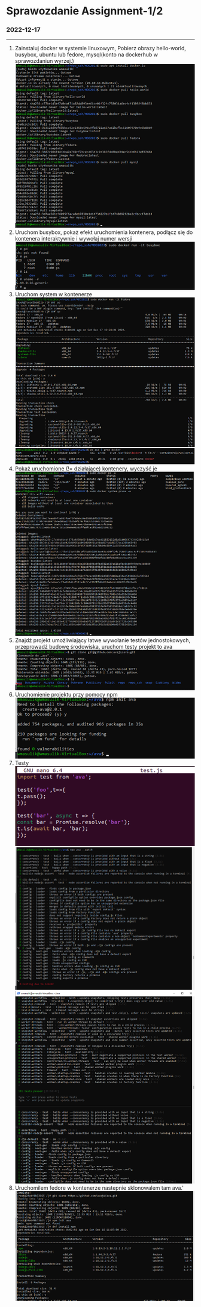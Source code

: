 # Sprawozdanie Assignment-1/2
### 2022-12-17
---
1. Zainstaluj docker w systemie linuxowym, Pobierz obrazy hello-world, busybox, ubuntu lub fedore, mysql(konto na dockerhub w sprawozdaniun wyrzej.)
![](./screeny/1.png)
2. Uruchom busybox, pokaż efekt uruchomienia kontenera, podłącz się do kontenera interaktywnie i wywołaj numer wersji
![](./screeny/2.png)
4. Uruchom system w kontenerze
![](./screeny/3.png)
![](./screeny/4.png)
5. Pokaż uruchomione (!= działające) kontenery, wyczyść je 
![](./screeny/5.png)
6. Znajdź projekt umożliwiający łatwe wywołanie testów jednostokowych, przeprowadź budowę środowiska, uruchom testy
projekt to ava
![](./screeny/6.png)
7. Uruchomienie projektu przy pomocy npm
![](./screeny/7.png)
8. Testy
![](./screeny/12.png)
![](./screeny/8.png)
![](./screeny/9.png)
9. Uruchomilem fedore w kontenerze nastepnie sklonowalem tam ava.'
![](./screeny/10.png)

